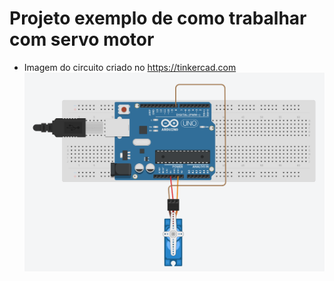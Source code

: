 # Projeto exemplo de como trabalhar com servo motor

* Imagem do circuito criado no https://tinkercad.com
![Alt text](Circuito.PNG?raw=true "Circuito")
